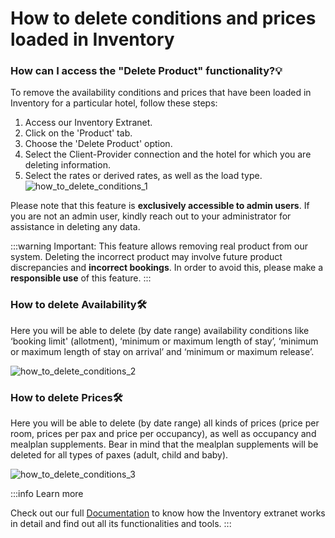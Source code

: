 ﻿---
sidebar_position: 6
---

# How to delete conditions and prices loaded in Inventory

### How can I access the "Delete Product" functionality?💡
To remove the availability conditions and prices that have been loaded in Inventory for a particular hotel, follow these steps:
1. Access our Inventory Extranet.
1. Click on the 'Product' tab.
1. Choose the 'Delete Product' option.
1. Select the Client-Provider connection and the hotel for which you are deleting information.
1. Select the rates or derived rates, as well as the load type.
	![how_to_delete_conditions_1](https://storage.travelgate.com/kbase/how_to_delete_conditions_1.jpg)
 
Please note that this feature is **exclusively accessible to admin users**. If you are not an admin user, kindly reach out to your administrator for assistance in deleting any data.

:::warning Important:
This feature allows removing real product from our system. Deleting the incorrect product may involve future product discrepancies and **incorrect bookings**. In order to avoid this, please make a **responsible use** of this feature.
:::

### How to delete Availability🛠️
Here you will be able to delete (by date range) availability conditions like ‘booking limit' (allotment), ‘minimum or maximum length of stay’, ‘minimum or maximum length of stay on arrival’ and ‘minimum or maximum release’.

![how_to_delete_conditions_2](https://storage.travelgate.com/kbase/how_to_delete_conditions_2.jpg)

### How to delete Prices🛠️
Here you will be able to delete (by date range) all kinds of prices (price per room, prices per pax and price per occupancy), as well as occupancy and mealplan supplements. Bear in mind that the mealplan supplements will be deleted for all types of paxes (adult, child and baby).

![how_to_delete_conditions_3](https://storage.travelgate.com/kbase/how_to_delete_conditions_3.jpg)

:::info Learn more

Check out our full [Documentation](https://docs.travelgatex.com/inventory-x/extranet/) to know how the Inventory extranet works in detail and find out all its functionalities and tools. 
::: 